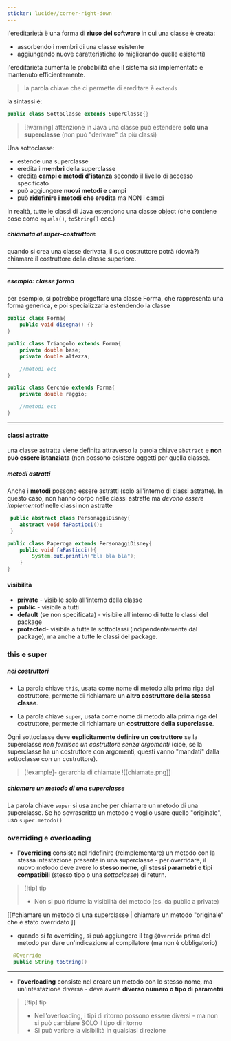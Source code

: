 ```yaml
---
sticker: lucide//corner-right-down
---
```

l'ereditarietà è una forma di **riuso del software** in cui una classe è creata:
- assorbendo i membri di una classe esistente
- aggiungendo nuove caratteristiche (o migliorando quelle esistenti)
 
l'ereditarietà aumenta le probabilità che il sistema sia implementato e mantenuto efficientemente.

> la parola chiave che ci permette di ereditare è `extends`

la sintassi è:
```java
public class SottoClasse extends SuperClasse{}
```

>[!warning] attenzione 
>in Java una classe può estendere **solo una superclasse** (non può "derivare" da più classi)

Una sottoclasse:
- estende una superclasse
- eredita i **membri** della superclasse
- eredita **campi e metodi d'istanza** secondo il livello di accesso specificato
- può aggiungere **nuovi metodi e campi**
- può **ridefinire i metodi che eredita** ma NON i campi

In realtà, tutte le classi di Java estendono una classe object (che contiene cose come `equals()`, `toString()` ecc.)

##### chiamata al super-costruttore
quando si crea una classe derivata, il suo costruttore potrà (dovrà?) chiamare il costruttore della classe superiore.
***
##### esempio: classe forma
per esempio, si potrebbe progettare una classe Forma, che rappresenta una forma generica, e poi specializzarla estendendo la classe
```java
public class Forma{
	public void disegna() {}
}

public class Triangolo extends Forma{
	private double base;
	private double altezza;

	//metodi ecc
}

public class Cerchio extends Forma{
	private double raggio;

	//metodi ecc
}
```
 ---
#### classi astratte
una classe astratta viene definita attraverso la parola chiave `abstract`  e **non può essere istanziata** (non possono esistere oggetti per quella classe).

##### metodi astratti
Anche i **metodi** possono essere astratti (solo all'interno di classi astratte).
In questo caso, non hanno corpo nelle classi astratte ma *devono essere implementati* nelle classi non astratte

```java
 public abstract class PersonaggiDisney{
	abstract void faPasticci();
 }

public class Paperoga extends PersonaggiDisney{
	public void faPasticci(){
		System.out.println("bla bla bla");
	}
}
```

#### visibilità
- **private** - visibile solo all'interno della classe
- **public** - visibile a tutti
- **default** (se non specificata) - visibile all'interno di tutte le classi del package
- **protected**- visibile a tutte le sottoclassi (indipendentemente dal package), ma anche a tutte le classi del package.

### this e super

##### nei costruttori

- La parola chiave `this`, usata come nome di metodo alla prima riga del costruttore, permette di richiamare un **altro costruttore della stessa classe**.

- La parola chiave `super`, usata come nome di metodo alla prima riga del costruttore, permette di richiamare un **costruttore della superclasse**.

Ogni sottoclasse deve **esplicitamente definire un costruttore** se la superclasse *non fornisce un costruttore senza argomenti* (cioè, se la superclasse ha un costruttore con argomenti, questi vanno "mandati" dalla sottoclasse con un costruttore).

>[!example]- gerarchia di chiamate
>![[chiamate.png]]

##### chiamare un metodo di una superclasse
La parola chiave `super` si usa anche per chiamare un metodo di una superclasse.
Se ho sovrascritto un metodo e voglio usare quello "originale", uso `super.metodo()`
### overriding e overloading
- l'**overriding** consiste nel ridefinire (reimplementare) un metodo con la stessa intestazione presente in una superclasse - per overridare, il nuovo metodo deve avere lo **stesso nome**, gli **stessi parametri** e **tipi compatibili** (stesso tipo o una *sottoclasse*) di return.

>[!tip] tip
> - Non si può ridurre la visibilità del metodo (es. da public a private)

[[#chiamare un metodo di una superclasse | chiamare un metodo "originale" che è stato overridato ]]

- quando si fa overriding, si può aggiungere il tag `@Override` prima del metodo per dare un'indicazione al compilatore (ma non è obbligatorio)

```java
  @Override
  public String toString()
```

---
- l'**overloading** consiste nel creare un metodo con lo stesso nome, ma un'intestazione diversa - deve avere **diverso numero o tipo di parametri**
 
>[!tip] tip
>- Nell'overloading, i tipi di ritorno possono essere diversi - ma non si può cambiare SOLO il tipo di ritorno
>-  Si può variare la visibilità in qualsiasi direzione


